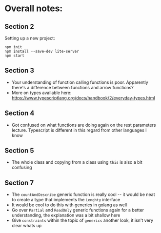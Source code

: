 # Overall notes:

## Section 2 
Setting up a new project:
```shell
npm init
npm install --save-dev lite-server
npm start
```

## Section 3
- Your understanding of function calling functions is poor. Apparently there's a difference between functions and arrow functions?
- More on types available here: https://www.typescriptlang.org/docs/handbook/2/everyday-types.html

## Section 4 
- Got confused on what functions are doing again on the rest parameters lecture. Typescript is different in this regard from other languages I know

## Section 5
- The whole class and copying from a class using `this` is also a bit confusing

## Section 7
- The `countAndDescribe` generic function is really cool -- it would be neat to create a type that implements the `Lenghty` interface
- It would be cool to do this with generics in golang as well
- Go over `Partial` and `ReadOnly` generic functions again for a better understanding, the explanation was a bit shallow here
- Give `constraints` within the topic of `generics` another look, it isn't very clear whats up